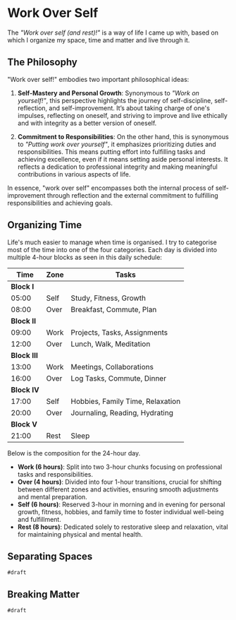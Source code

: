# Work Over Self

The _"Work over self (and rest)!"_ is a way of life I came up with, based on which I organize my space, time and matter and live through it.

## The Philosophy

"Work over self!" embodies two important philosophical ideas:

1. **Self-Mastery and Personal Growth**: Synonymous to _"Work on yourself!"_, this perspective highlights the journey of self-discipline, self-reflection, and self-improvement. It’s about taking charge of one's impulses, reflecting on oneself, and striving to improve and live ethically and with integrity as a better version of oneself.

2. **Commitment to Responsibilities**: On the other hand, this is synonymous to _"Putting work over yourself"_, it emphasizes prioritizing duties and responsibilities. This means putting effort into fulfilling tasks and achieving excellence, even if it means setting aside personal interests. It reflects a dedication to professional integrity and making meaningful contributions in various aspects of life.

In essence, "work over self" encompasses both the internal process of self-improvement through reflection and the external commitment to fulfilling responsibilities and achieving goals.

## Organizing Time

Life's much easier to manage when time is organised. I try to categorise most of the time into one of the four categories. Each day is divided into multiple 4-hour blocks as seen in this daily schedule:

| Time  | Zone | Tasks                             |
|-------|------|-----------------------------------|
| **Block I**  | 
| 05:00 | Self | Study, Fitness, Growth            |
| 08:00 | Over | Breakfast, Commute, Plan          |
| **Block II** |
| 09:00 | Work | Projects, Tasks, Assignments      |
| 12:00 | Over | Lunch, Walk, Meditation           |
| **Block III** |
| 13:00 | Work | Meetings, Collaborations          |
| 16:00 | Over | Log Tasks, Commute, Dinner        |
| **Block IV** |
| 17:00 | Self | Hobbies, Family Time, Relaxation  |
| 20:00 | Over | Journaling, Reading, Hydrating    |
| **Block V**  |
| 21:00 | Rest | Sleep                             |

Below is the composition for the 24-hour day.

- **Work (6 hours)**: Split into two 3-hour chunks focusing on professional tasks and responsibilities.
- **Over (4 hours)**: Divided into four 1-hour transitions, crucial for shifting between different zones and activities, ensuring smooth adjustments and mental preparation.
- **Self (6 hours)**: Reserved 3-hour in morning and in evening for personal growth, fitness, hobbies, and family time to foster individual well-being and fulfillment.
- **Rest (8 hours)**: Dedicated solely to restorative sleep and relaxation, vital for maintaining physical and mental health.

## Separating Spaces

`#draft`

## Breaking Matter

`#draft`
